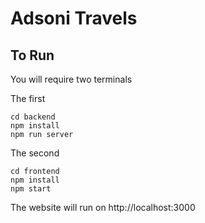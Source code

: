 # Adsoni Travels

## To Run

You will require two terminals

The first

    cd backend
    npm install
    npm run server

The second

    cd frontend
    npm install
    npm start

The website will run on http://localhost:3000
